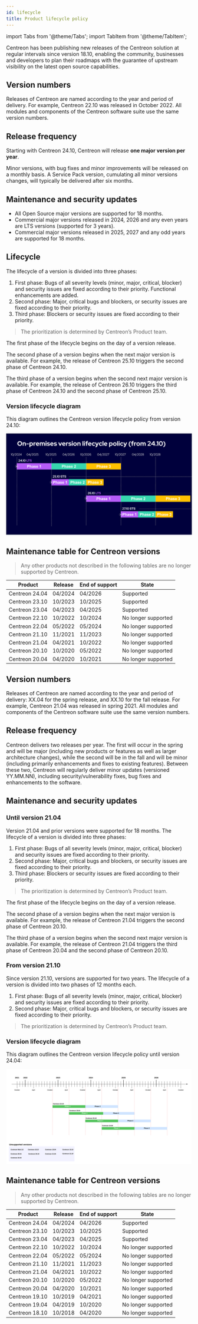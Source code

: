 ```yaml
---
id: lifecycle
title: Product lifecycle policy
---
```

import Tabs from '@theme/Tabs';
import TabItem from '@theme/TabItem';

Centreon has been publishing new releases of the
Centreon solution at regular intervals since version 18.10, enabling the community, businesses and
developers to plan their roadmaps with the guarantee of upstream visibility on the
latest open source capabilities.

<Tabs groupId="sync">
<TabItem value="From version 24.10" label="From version 24.10">

## Version numbers

Releases of Centreon are named according to the year and period of delivery.
For example, Centreon 22.10 was released in October 2022. All modules and
components of the Centreon software suite use the same version numbers.

## Release frequency

Starting with Centreon 24.10, Centreon will release **one major version per year**.

Minor versions, with bug fixes and minor improvements will be released on a monthly basis. A Service Pack version, cumulating all minor versions changes, will typically be delivered after six months.

## Maintenance and security updates

- All Open Source major versions are supported for 18 months.
- Commercial major versions released in 2024, 2026 and any even years are LTS versions (supported for 3 years).
- Commercial major versions released in 2025, 2027 and any odd years are supported for 18 months.

## Lifecycle

The lifecycle of a version is divided into three phases:

1.  First phase: Bugs of all severity levels (minor, major, critical, blocker)
    and security issues are fixed according to their priority. Functional enhancements are added.
2.  Second phase: Major, critical bugs and blockers, or security issues are
    fixed according to their priority.
3.  Third phase: Blockers or security issues are fixed according to their priority.

> The prioritization is determined by Centreon’s Product team.

The first phase of the lifecycle begins on the day of a version release.

The second phase of a version begins when the next major version is available. For example, the release of Centreon 25.10 triggers the second phase of Centreon 24.10.

The third phase of a version begins when the second next major version is available. For example, the release of Centreon 26.10 triggers the third phase of Centreon 24.10 and the second phase of Centreon 25.10.

### Version lifecycle diagram

This diagram outlines the Centreon version lifecycle policy from version 24.10:

![image](../assets/releases/lifecycle-from-24.10.png)

## Maintenance table for Centreon versions

> Any other products not described in the following tables are no longer supported
> by Centreon.

| Product        | Release      | End of support| State               |
|----------------|--------------|---------------|---------------------|
| Centreon 24.04 | 04/2024      | 04/2026       | Supported           |
| Centreon 23.10 | 10/2023      | 10/2025       | Supported           |
| Centreon 23.04 | 04/2023      | 04/2025       | Supported           |
| Centreon 22.10 | 10/2022      | 10/2024       | No longer supported |
| Centreon 22.04 | 05/2022      | 05/2024       | No longer supported |
| Centreon 21.10 | 11/2021      | 11/2023       | No longer supported |
| Centreon 21.04 | 04/2021      | 10/2022       | No longer supported |
| Centreon 20.10 | 10/2020      | 05/2022       | No longer supported |
| Centreon 20.04 | 04/2020      | 10/2021       | No longer supported |

</TabItem>
<TabItem value="Until version 24.04" label="Until version 24.04">

## Version numbers

Releases of Centreon are named according to the year and period of delivery: 
XX.04 for the spring release, and XX.10 for the fall release.
For example, Centreon 21.04 was released in spring 2021. All modules and
components of the Centreon software suite use the same version numbers.

## Release frequency

Centreon delivers two releases per year. The first will occur in the spring and will be major (including new products or features as well as larger architecture changes), while the second will be in the fall and will be minor (including primarily enhancements and fixes to existing features). Between these two, Centreon will regularly deliver minor updates (versioned YY.MM.NN), including security/vulnerability fixes, bug fixes and enhancements to the software.

## Maintenance and security updates

### Until version 21.04

Version 21.04 and prior versions were supported for 18 months. The lifecycle of a version is divided into three phases:

1.  First phase: Bugs of all severity levels (minor, major, critical, blocker)
    and security issues are fixed according to their priority.
2.  Second phase: Major, critical bugs and blockers, or security issues are
    fixed according to their priority.
3.  Third phase: Blockers or security issues are fixed according to their priority.

> The prioritization is determined by Centreon’s Product team.

The first phase of the lifecycle begins on the day of a version release.

The second phase of a version begins when the next major version is available.
For example, the release of Centreon 21.04 triggers the second phase of Centreon
20.10.

The third phase of a version begins when the second next major version is
available. For example, the release of Centreon 21.04 triggers the third phase of
Centreon 20.04 and the second phase of Centreon 20.10.

### From version 21.10

Since version 21.10, versions are supported for two years. The lifecycle of a version is divided into two phases of 12 months each.

1.  First phase: Bugs of all severity levels (minor, major, critical, blocker)
    and security issues are fixed according to their priority.
2.  Second phase: Major, critical bugs and blockers, or security issues are
    fixed according to their priority.

> The prioritization is determined by Centreon’s Product team.

### Version lifecycle diagram

This diagram outlines the Centreon version lifecycle policy until version 24.04:

![image](../assets/releases/lifecycle.png)

## Maintenance table for Centreon versions

> Any other products not described in the following tables are no longer supported
> by Centreon.

| Product        | Release      | End of support| State               |
|----------------|--------------|---------------|---------------------|
| Centreon 24.04 | 04/2024      | 04/2026       | Supported           |
| Centreon 23.10 | 10/2023      | 10/2025       | Supported           |
| Centreon 23.04 | 04/2023      | 04/2025       | Supported           |
| Centreon 22.10 | 10/2022      | 10/2024       | No longer supported |
| Centreon 22.04 | 05/2022      | 05/2024       | No longer supported |
| Centreon 21.10 | 11/2021      | 11/2023       | No longer supported |
| Centreon 21.04 | 04/2021      | 10/2022       | No longer supported |
| Centreon 20.10 | 10/2020      | 05/2022       | No longer supported |
| Centreon 20.04 | 04/2020      | 10/2021       | No longer supported |
| Centreon 19.10 | 10/2019      | 04/2021       | No longer supported |
| Centreon 19.04 | 04/2019      | 10/2020       | No longer supported |
| Centreon 18.10 | 10/2018      | 04/2020       | No longer supported |

</TabItem>
</Tabs>
